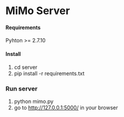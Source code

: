
# MiMo Server

#### Requirements
Pyhton >= 2.7.10

#### Install
1. cd server
2. pip install -r requirements.txt

### Run server
1. python mimo.py
2. go to http://127.0.0.1:5000/ in your browser